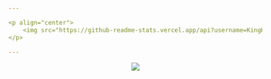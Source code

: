 ```yaml
---

<p align="center">
    <img src="https://github-readme-stats.vercel.app/api?username=KingHector&show_icons=true&bg_color=0000ffff" />
</p>

---
```


<p align="center">
    <img src="https://i.imgur.com/Aa8mB8H.gif" />
</p> 
